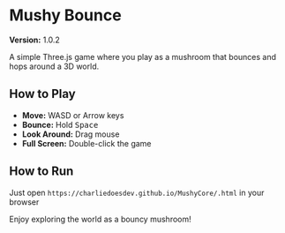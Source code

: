 # Mushy Bounce

**Version:** 1.0.2

A simple Three.js game where you play as a mushroom that bounces and hops around a 3D world.

## How to Play

- **Move:** WASD or Arrow keys
- **Bounce:** Hold <kbd>Space</kbd>
- **Look Around:** Drag mouse
- **Full Screen:** Double-click the game

## How to Run

Just open `https://charliedoesdev.github.io/MushyCore/.html` in your browser

Enjoy exploring the world as a bouncy mushroom!
